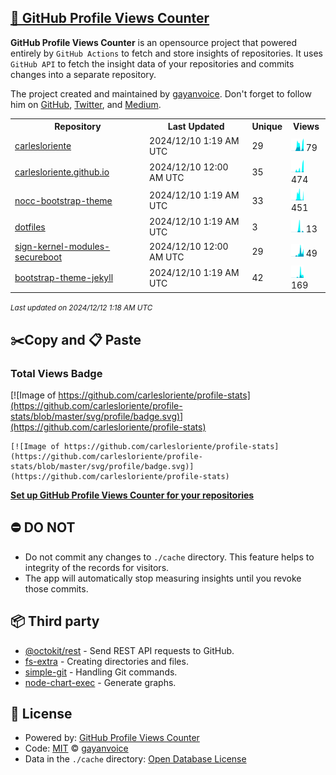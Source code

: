 ## [🚀 GitHub Profile Views Counter](https://github.com/gayanvoice/github-profile-views-counter)
**GitHub Profile Views Counter** is an opensource project that powered entirely by  `GitHub Actions` to fetch and store insights of repositories.
It uses `GitHub API` to fetch the insight data of your repositories and commits changes into a separate repository.

The project created and maintained by [gayanvoice](https://github.com/gayanvoice). Don't forget to follow him on [GitHub](https://github.com/gayanvoice), [Twitter](https://twitter.com/gayanvoice), and [Medium](https://gayanvoice.medium.com/).

<table>
	<tr>
		<th>
			Repository
		</th>
		<th>
			Last Updated
		</th>
		<th>
			Unique
		</th>
		<th>
			Views
		</th>
	</tr>
	<tr>
		<td>
			<a href="https://github.com/carlesloriente/profile-stats/tree/master/readme/360487937/year.md">
				carlesloriente
			</a>
		</td>
		<td>
			2024/12/10 1:19 AM UTC
		</td>
		<td>
			29
		</td>
		<td>
			<img alt="Response time graph" src="https://github.com/carlesloriente/profile-stats/raw/master/graph/360487937/small/year.png" height="20"> 79
		</td>
	</tr>
	<tr>
		<td>
			<a href="https://github.com/carlesloriente/profile-stats/tree/master/readme/208288753/year.md">
				carlesloriente.github.io
			</a>
		</td>
		<td>
			2024/12/10 12:00 AM UTC
		</td>
		<td>
			35
		</td>
		<td>
			<img alt="Response time graph" src="https://github.com/carlesloriente/profile-stats/raw/master/graph/208288753/small/year.png" height="20"> 474
		</td>
	</tr>
	<tr>
		<td>
			<a href="https://github.com/carlesloriente/profile-stats/tree/master/readme/768908011/year.md">
				nocc-bootstrap-theme
			</a>
		</td>
		<td>
			2024/12/10 1:19 AM UTC
		</td>
		<td>
			33
		</td>
		<td>
			<img alt="Response time graph" src="https://github.com/carlesloriente/profile-stats/raw/master/graph/768908011/small/year.png" height="20"> 451
		</td>
	</tr>
	<tr>
		<td>
			<a href="https://github.com/carlesloriente/profile-stats/tree/master/readme/679128492/year.md">
				dotfiles
			</a>
		</td>
		<td>
			2024/12/10 1:19 AM UTC
		</td>
		<td>
			3
		</td>
		<td>
			<img alt="Response time graph" src="https://github.com/carlesloriente/profile-stats/raw/master/graph/679128492/small/year.png" height="20"> 13
		</td>
	</tr>
	<tr>
		<td>
			<a href="https://github.com/carlesloriente/profile-stats/tree/master/readme/745608489/year.md">
				sign-kernel-modules-secureboot
			</a>
		</td>
		<td>
			2024/12/10 12:00 AM UTC
		</td>
		<td>
			29
		</td>
		<td>
			<img alt="Response time graph" src="https://github.com/carlesloriente/profile-stats/raw/master/graph/745608489/small/year.png" height="20"> 49
		</td>
	</tr>
	<tr>
		<td>
			<a href="https://github.com/carlesloriente/profile-stats/tree/master/readme/761267599/year.md">
				bootstrap-theme-jekyll
			</a>
		</td>
		<td>
			2024/12/10 1:19 AM UTC
		</td>
		<td>
			42
		</td>
		<td>
			<img alt="Response time graph" src="https://github.com/carlesloriente/profile-stats/raw/master/graph/761267599/small/year.png" height="20"> 169
		</td>
	</tr>
</table>

<small><i>Last updated on 2024/12/12 1:18 AM UTC</i></small>

## ✂️Copy and 📋 Paste
### Total Views Badge
[![Image of https://github.com/carlesloriente/profile-stats](https://github.com/carlesloriente/profile-stats/blob/master/svg/profile/badge.svg)](https://github.com/carlesloriente/profile-stats)

```readme
[![Image of https://github.com/carlesloriente/profile-stats](https://github.com/carlesloriente/profile-stats/blob/master/svg/profile/badge.svg)](https://github.com/carlesloriente/profile-stats)
```
[**Set up GitHub Profile Views Counter for your repositories**](https://github.com/gayanvoice/github-profile-views-counter)
## ⛔ DO NOT
- Do not commit any changes to `./cache` directory. This feature helps to integrity of the records for visitors.
- The app will automatically stop measuring insights until you revoke those commits.
## 📦 Third party

- [@octokit/rest](https://www.npmjs.com/package/@octokit/rest) - Send REST API requests to GitHub.
- [fs-extra](https://www.npmjs.com/package/fs-extra) - Creating directories and files.
- [simple-git](https://www.npmjs.com/package/simple-git) - Handling Git commands.
- [node-chart-exec](https://www.npmjs.com/package/node-chart-exec) - Generate graphs.
## 📄 License
- Powered by: [GitHub Profile Views Counter](https://github.com/gayanvoice/github-profile-views-counter)
- Code: [MIT](./LICENSE) © [gayanvoice](https://github.com/gayanvoice)
- Data in the `./cache` directory: [Open Database License](https://opendatacommons.org/licenses/odbl/1-0/)
